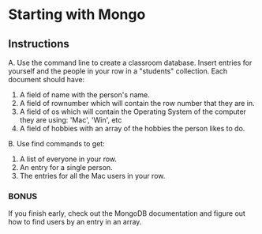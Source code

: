 # Starting with Mongo

## Instructions

A. Use the command line to create a classroom database. Insert entries for yourself and the people in your row in a "students" collection. Each document should have:

1. A field of name with the person's name.
2. A field of rownumber which will contain the row number that they are in.
3. A field of os which will contain the Operating System of the computer they are using: 'Mac', 'Win', etc
4. A field of hobbies with an array of the hobbies the person likes to do.

B. Use find commands to get:

1. A list of everyone in your row.
2. An entry for a single person.
3. The entries for all the Mac users in your row. 

### BONUS

If you finish early, check out the MongoDB documentation and figure out how to find users by an entry in an array.
